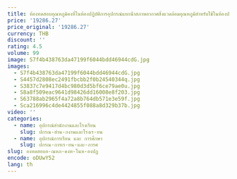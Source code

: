```yaml
---
title: ห้องทดสอบอุณหภูมิคงที่ในห้องปฏิบัติการอุปกรณ์แยกน้ําสภาพอากาศสิ่งแวดล้อมอุณหภูมิสําหรับใช้ในห้องปฏิบัติการ
price: '19286.27'
price_original: '19286.27'
currency: THB
discount: ''
rating: 4.5
volume: 99
image: S7f4b438763da47199f6044bdd46944cdG.jpg
images:
  - S7f4b438763da47199f6044bdd46944cdG.jpg
  - S4457d2808ec2491fbcbb2f0b24540344q.jpg
  - S3837c7e9417d4bc980d3d5bf6ce79ae0u.jpg
  - S8a8f509eac9641d98426dd16008e8f203.jpg
  - S63788ab2965f4a72a8b764db571e3e59f.jpg
  - Sca216996c4de4424855f088a8d329b37b.jpg
video: ''
categories:
  - name: อุปกรณ์สำนักงานและโรงเรียน
    slug: ปกรณ-สำน-กงานและโรงเร-ยน
  - name: อุปกรณ์การเรียน และ การศึกษา
    slug: ปกรณ-การเร-ยน-และ-การศ
slug: องทดสอบอ-ณหภ-คงท-ในห-องปฏ
encode: oDUwY52
lang: th
---
```

  